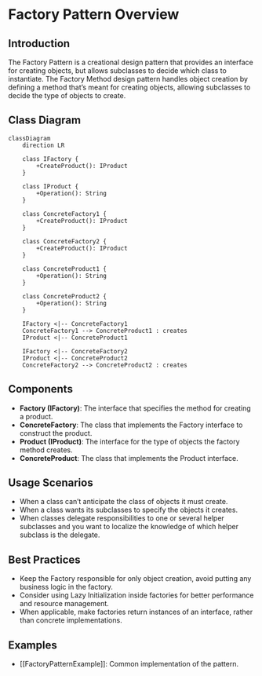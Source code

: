 # Factory Pattern Overview

## Introduction

The Factory Pattern is a creational design pattern that provides an interface for creating objects, but allows subclasses to decide which class to instantiate. The Factory Method design pattern handles object creation by defining a method that’s meant for creating objects, allowing subclasses to decide the type of objects to create.

## Class Diagram

```mermaid
classDiagram
    direction LR

    class IFactory {
        +CreateProduct(): IProduct
    }

    class IProduct {
        +Operation(): String
    }

    class ConcreteFactory1 {
        +CreateProduct(): IProduct
    }

    class ConcreteFactory2 {
        +CreateProduct(): IProduct
    }

    class ConcreteProduct1 {
        +Operation(): String
    }

    class ConcreteProduct2 {
        +Operation(): String
    }

    IFactory <|-- ConcreteFactory1
    ConcreteFactory1 --> ConcreteProduct1 : creates
    IProduct <|-- ConcreteProduct1
    
    IFactory <|-- ConcreteFactory2
    IProduct <|-- ConcreteProduct2
    ConcreteFactory2 --> ConcreteProduct2 : creates
```

## Components

- **Factory (IFactory)**: The interface that specifies the method for creating a product.
- **ConcreteFactory**: The class that implements the Factory interface to construct the product.
- **Product (IProduct)**: The interface for the type of objects the factory method creates.
- **ConcreteProduct**: The class that implements the Product interface.

## Usage Scenarios

- When a class can’t anticipate the class of objects it must create.
- When a class wants its subclasses to specify the objects it creates.
- When classes delegate responsibilities to one or several helper subclasses and you want to localize the knowledge of which helper subclass is the delegate.

## Best Practices

- Keep the Factory responsible for only object creation, avoid putting any business logic in the factory.
- Consider using Lazy Initialization inside factories for better performance and resource management.
- When applicable, make factories return instances of an interface, rather than concrete implementations.

## Examples

* [[FactoryPatternExample]]:
Common implementation of the pattern.
